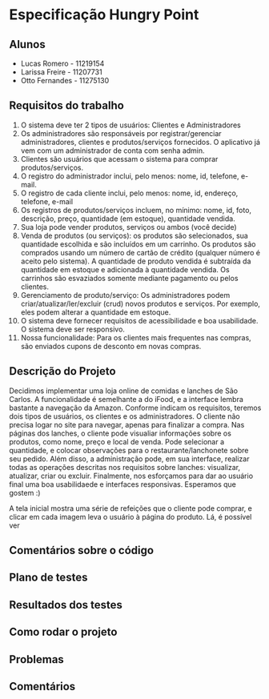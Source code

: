 # Especificação Hungry Point

## Alunos
- Lucas Romero - 11219154
- Larissa Freire - 11207731
- Otto Fernandes - 11275130

## Requisitos do trabalho
1. O sistema deve ter 2 tipos de usuários: Clientes e Administradores
2. Os administradores são responsáveis por registrar/gerenciar administradores, clientes e produtos/serviços fornecidos. O aplicativo já vem com um administrador de conta com senha admin.
3. Clientes são usuários que acessam o sistema para comprar produtos/serviços.
4. O registro do administrador inclui, pelo menos: nome, id, telefone, e-mail.
5. O registro de cada cliente inclui, pelo menos: nome, id, endereço, telefone, e-mail
6. Os registros de produtos/serviços incluem, no mínimo: nome, id, foto, descrição, preço, quantidade (em estoque), quantidade vendida.
7. Sua loja pode vender produtos, serviços ou ambos (você decide)
8. Venda de produtos (ou serviços): os produtos são selecionados, sua quantidade escolhida e são incluídos em um carrinho. Os produtos são comprados usando um número de cartão de crédito (qualquer número é aceito pelo sistema). A quantidade de produto vendida é subtraída da quantidade em estoque e adicionada à quantidade vendida. Os carrinhos são esvaziados somente mediante pagamento ou pelos clientes.
9. Gerenciamento de produto/serviço: Os administradores podem criar/atualizar/ler/excluir (crud) novos produtos e serviços. Por exemplo, eles podem alterar a quantidade em estoque.
10. O sistema deve fornecer requisitos de acessibilidade e boa usabilidade. O sistema deve ser responsivo.
11. Nossa funcionalidade: Para os clientes mais frequentes nas compras, são enviados cupons de desconto em novas compras.

## Descrição do Projeto
Decidimos implementar uma loja online de comidas e lanches de São Carlos. A funcionalidade é semelhante a do iFood, e a interface lembra bastante a navegação da Amazon. Conforme indicam os requisitos, teremos dois tipos de usuários, os clientes e os administradores. O cliente não precisa logar no site para navegar, apenas para finalizar a compra. Nas páginas dos lanches, o cliente pode visualiar informações sobre os produtos, como nome, preço e local de venda. Pode selecionar a quantidade, e colocar observações para o restaurante/lanchonete sobre seu pedido. Além disso, a administração pode, em sua interface, realizar todas as operações descritas nos requisitos sobre lanches: visualizar, atualizar, criar ou excluir. Finalmente, nos esforçamos para dar ao usuário final uma boa usabilidaede  e interfaces responsivas. Esperamos que gostem :)

A tela inicial mostra uma série de refeições que o cliente pode comprar, e clicar em cada imagem leva o usuário à página do produto. Lá, é possível ver 

## Comentários sobre o código

## Plano de testes

## Resultados dos testes

## Como rodar o projeto

## Problemas

## Comentários
